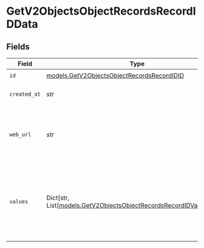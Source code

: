 # GetV2ObjectsObjectRecordsRecordIDData


## Fields

| Field                                                                                                                           | Type                                                                                                                            | Required                                                                                                                        | Description                                                                                                                     | Example                                                                                                                         |
| ------------------------------------------------------------------------------------------------------------------------------- | ------------------------------------------------------------------------------------------------------------------------------- | ------------------------------------------------------------------------------------------------------------------------------- | ------------------------------------------------------------------------------------------------------------------------------- | ------------------------------------------------------------------------------------------------------------------------------- |
| `id`                                                                                                                            | [models.GetV2ObjectsObjectRecordsRecordIDID](../models/getv2objectsobjectrecordsrecordidid.md)                                  | :heavy_check_mark:                                                                                                              | N/A                                                                                                                             |                                                                                                                                 |
| `created_at`                                                                                                                    | *str*                                                                                                                           | :heavy_check_mark:                                                                                                              | When this record was created.                                                                                                   | 2022-11-21T13:22:49.061281000Z                                                                                                  |
| `web_url`                                                                                                                       | *str*                                                                                                                           | :heavy_check_mark:                                                                                                              | A URL that links directly to the record page in the Attio web application.                                                      | https://app.attio.com/salarya/person/bf071e1f-6035-429d-b874-d83ea64ea13b                                                       |
| `values`                                                                                                                        | Dict[str, List[[models.GetV2ObjectsObjectRecordsRecordIDValueUnion](../models/getv2objectsobjectrecordsrecordidvalueunion.md)]] | :heavy_check_mark:                                                                                                              | A record type with an attribute `api_slug` as the key, and an array of value objects as the values.                             |                                                                                                                                 |